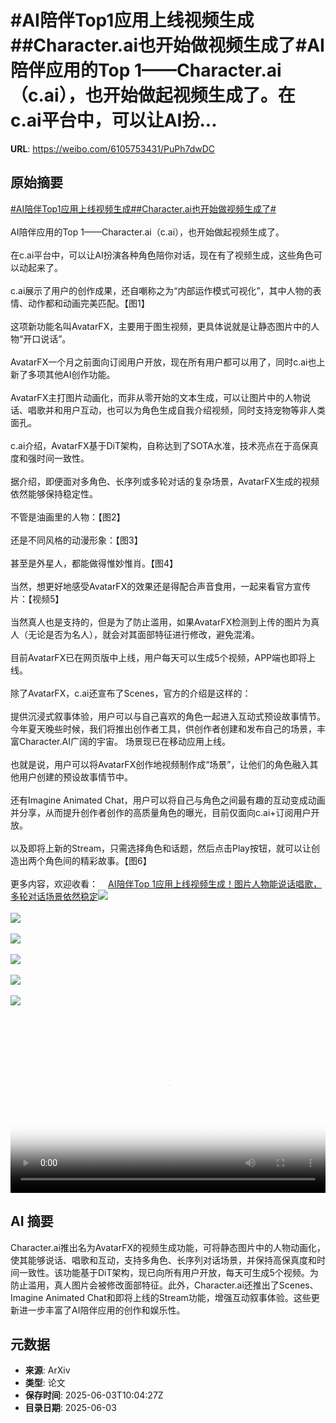 # #AI陪伴Top1应用上线视频生成##Character.ai也开始做视频生成了#AI陪伴应用的Top 1——Character.ai（c.ai），也开始做起视频生成了。在c.ai平台中，可以让AI扮...

**URL**: https://weibo.com/6105753431/PuPh7dwDC

## 原始摘要

<a href="https://m.weibo.cn/search?containerid=231522type%3D1%26t%3D10%26q%3D%23AI%E9%99%AA%E4%BC%B4Top1%E5%BA%94%E7%94%A8%E4%B8%8A%E7%BA%BF%E8%A7%86%E9%A2%91%E7%94%9F%E6%88%90%23&amp;extparam=%23AI%E9%99%AA%E4%BC%B4Top1%E5%BA%94%E7%94%A8%E4%B8%8A%E7%BA%BF%E8%A7%86%E9%A2%91%E7%94%9F%E6%88%90%23" data-hide=""><span class="surl-text">#AI陪伴Top1应用上线视频生成#</span></a><a href="https://m.weibo.cn/search?containerid=231522type%3D1%26t%3D10%26q%3D%23Character.ai%E4%B9%9F%E5%BC%80%E5%A7%8B%E5%81%9A%E8%A7%86%E9%A2%91%E7%94%9F%E6%88%90%E4%BA%86%23&amp;extparam=%23Character.ai%E4%B9%9F%E5%BC%80%E5%A7%8B%E5%81%9A%E8%A7%86%E9%A2%91%E7%94%9F%E6%88%90%E4%BA%86%23" data-hide=""><span class="surl-text">#Character.ai也开始做视频生成了#</span></a><br><br>AI陪伴应用的Top 1——Character.ai（c.ai），也开始做起视频生成了。<br><br>在c.ai平台中，可以让AI扮演各种角色陪你对话，现在有了视频生成，这些角色可以动起来了。<br><br>c.ai展示了用户的创作成果，还自嘲称之为“内部运作模式可视化”，其中人物的表情、动作都和动画完美匹配。【图1】<br><br>这项新功能名叫AvatarFX，主要用于图生视频，更具体说就是让静态图片中的人物“开口说话”。<br><br>AvatarFX一个月之前面向订阅用户开放，现在所有用户都可以用了，同时c.ai也上新了多项其他AI创作功能。<br><br>AvatarFX主打图片动画化，而非从零开始的文本生成，可以让图片中的人物说话、唱歌并和用户互动，也可以为角色生成自我介绍视频，同时支持宠物等非人类面孔。 <br><br>c.ai介绍，AvatarFX基于DiT架构，自称达到了SOTA水准，技术亮点在于高保真度和强时间一致性。<br><br>据介绍，即便面对多角色、长序列或多轮对话的复杂场景，AvatarFX生成的视频依然能够保持稳定性。<br><br>不管是油画里的人物：【图2】<br><br>还是不同风格的动漫形象：【图3】<br><br>甚至是外星人，都能做得惟妙惟肖。【图4】<br><br>当然，想更好地感受AvatarFX的效果还是得配合声音食用，一起来看官方宣传片：【视频5】<br><br>当然真人也是支持的，但是为了防止滥用，如果AvatarFX检测到上传的图片为真人（无论是否为名人），就会对其面部特征进行修改，避免混淆。<br><br>目前AvatarFX已在网页版中上线，用户每天可以生成5个视频，APP端也即将上线。<br><br>除了AvatarFX，c.ai还宣布了Scenes，官方的介绍是这样的：<br><br>提供沉浸式叙事体验，用户可以与自己喜欢的角色一起进入互动式预设故事情节。今年夏天晚些时候，我们将推出创作者工具，供创作者创建和发布自己的场景，丰富Character.AI广阔的宇宙。 场景现已在移动应用上线。<br><br>也就是说，用户可以将AvatarFX创作地视频制作成“场景”，让他们的角色融入其他用户创建的预设故事情节中。<br><br>还有Imagine Animated Chat，用户可以将自己与角色之间最有趣的互动变成动画并分享，从而提升创作者创作的高质量角色的曝光，目前仅面向c.ai+订阅用户开放。<br><br>以及即将上新的Stream，只需选择角色和话题，然后点击Play按钮，就可以让创造出两个角色间的精彩故事。【图6】<br><br>更多内容，欢迎收看：<a href="https://weibo.cn/sinaurl?u=https%3A%2F%2Fmp.weixin.qq.com%2Fs%2F6P3EzmsBRZ4CtJrn9YtCCg" data-hide=""><span class="url-icon"><img style="width: 1rem;height: 1rem" src="https://h5.sinaimg.cn/upload/2015/09/25/3/timeline_card_small_web_default.png" referrerpolicy="no-referrer"></span><span class="surl-text">AI陪伴Top 1应用上线视频生成！图片人物能说话唱歌，多轮对话场景依然稳定</span></a><img style="" src="https://tvax3.sinaimg.cn/large/006Fd7o3ly1i225v1lfehj31900u075r.jpg" referrerpolicy="no-referrer"><br><br><img style="" src="https://tvax2.sinaimg.cn/large/006Fd7o3ly1i225ofoye0g30p40dokjn.gif" referrerpolicy="no-referrer"><br><br><img style="" src="https://tvax4.sinaimg.cn/large/006Fd7o3ly1i225oi2nmug30p40do1l0.gif" referrerpolicy="no-referrer"><br><br><img style="" src="https://tvax3.sinaimg.cn/large/006Fd7o3ly1i225oj48x7g30ka0b64qq.gif" referrerpolicy="no-referrer"><br><br><img style="" src="https://tvax4.sinaimg.cn/large/006Fd7o3ly1i225v0ge52j31hc0u0q56.jpg" referrerpolicy="no-referrer"><br><br><img style="" src="https://tvax4.sinaimg.cn/large/006Fd7o3ly1i225p989j6j30zk0k0gw5.jpg" referrerpolicy="no-referrer"><br><br><br clear="both"><div style="clear: both"></div><video controls="controls" poster="https://tvax2.sinaimg.cn/orj480/006Fd7o3ly1i225v0jewpj31900u075r.jpg" style="width: 100%"><source src="https://f.video.weibocdn.com/o0/gIaHzgzxlx08oKG3u2KQ010412002XOf0E010.mp4?label=mp4_720p&amp;template=1080x720.25.0&amp;ori=0&amp;ps=1CwnkDw1GXwCQx&amp;Expires=1748948567&amp;ssig=XX9Qm7KKeG&amp;KID=unistore,video"><source src="https://f.video.weibocdn.com/o0/iANY0pGQlx08oKG33GoU010412001tcj0E010.mp4?label=mp4_hd&amp;template=720x480.25.0&amp;ori=0&amp;ps=1CwnkDw1GXwCQx&amp;Expires=1748948567&amp;ssig=8DSsuKoF7S&amp;KID=unistore,video"><source src="https://f.video.weibocdn.com/o0/Ih1pJTuZlx08oKG33ApW010412000VHZ0E010.mp4?label=mp4_ld&amp;template=540x360.25.0&amp;ori=0&amp;ps=1CwnkDw1GXwCQx&amp;Expires=1748948567&amp;ssig=BGZgC%2BpL0l&amp;KID=unistore,video"><p>视频无法显示，请前往<a href="https://video.weibo.com/show?fid=1034%3A5173467721433168" target="_blank" rel="noopener noreferrer">微博视频</a>观看。</p></video>

## AI 摘要

Character.ai推出名为AvatarFX的视频生成功能，可将静态图片中的人物动画化，使其能够说话、唱歌和互动，支持多角色、长序列对话场景，并保持高保真度和时间一致性。该功能基于DiT架构，现已向所有用户开放，每天可生成5个视频。为防止滥用，真人图片会被修改面部特征。此外，Character.ai还推出了Scenes、Imagine Animated Chat和即将上线的Stream功能，增强互动叙事体验。这些更新进一步丰富了AI陪伴应用的创作和娱乐性。

## 元数据

- **来源**: ArXiv
- **类型**: 论文
- **保存时间**: 2025-06-03T10:04:27Z
- **目录日期**: 2025-06-03
